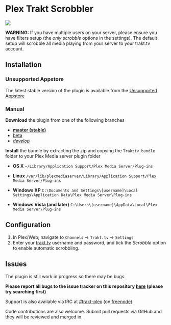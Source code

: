 # Plex Trakt Scrobbler

[![](https://badge.waffle.io/trakt/Plex-Trakt-Scrobbler.png)](http://waffle.io/trakt/Plex-Trakt-Scrobbler)

**WARNING:** If you have multiple users on your server, please ensure you have filters setup (the *only scrobble* options in the settings).
The default setup will scrobble all media playing from your server to your trakt.tv account.

## Installation

### Unsupported Appstore  

The latest stable version of the plugin is available from the [Unsupported Appstore](http://forums.plexapp.com/index.php/topic/25523-unsupported-appstore/)

### Manual

**Download** the plugin from one of the following branches

 * **[master (stable)](https://github.com/trakt/Plex-Trakt-Scrobbler/archive/master.zip)**
 * [beta](https://github.com/trakt/Plex-Trakt-Scrobbler/archive/beta.zip)
 * *[develop](https://github.com/trakt/Plex-Trakt-Scrobbler/archive/develop.zip)*

**Install** the bundle by extracting the zip and copying the `Trakttv.bundle` folder to your Plex Media server plugin folder

 * **OS X** `~/Library/Application Support/Plex Media Server/Plug-ins`

 * **Linux** `/var/lib/plexmediaserver/Library/Application Support/Plex Media Server/Plug-ins`

 * **Windows XP** `C:\Documents and Settings\[username]\Local Settings\Application Data\Plex Media Server\Plug-ins`

 * **Windows Vista (and later)** `C:\Users\[username]\AppData\Local\Plex Media Server\Plug-ins`

## Configuration

1. In Plex/Web, navigate to `Channels` -> `Trakt.tv` -> `Settings`
2. Enter your [trakt.tv](http://trakt.tv) username and password, and tick the *Scrobble* option to   enable automatic scrobbling.

## Issues

The plugin is still work in progress so there may be bugs.

**Please report all bugs to the issue tracker on this repository [here](https://github.com/trakt/Plex-Trakt-Scrobbler/issues) (please try searching first)** 

Support is also available via IRC at [#trakt-plex](irc://chat.freenode.net/trakt-plex) (on [freenode](http://freenode.net/)).

Code contributions are also welcome. Submit pull requests via GitHub and they will be reviewed and merged in.
